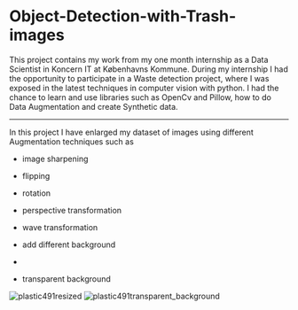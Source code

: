 # Object-Detection-with-Trash-images

This project contains my work from my one month internship as a Data Scientist in Koncern IT at Københavns Kommune. During my internship I had the opportunity to participate in a Waste detection project, where I was exposed in the latest techniques in computer vision with python. I had the chance to learn and use libraries such as OpenCv and Pillow, how to do Data Augmentation and create Synthetic data.

---
In this project I have enlarged my dataset of images using different Augmentation techniques such as

- image sharpening
- flipping
- rotation
- perspective transformation
- wave transformation
- add different background
- 

- transparent background

![plastic491resized](https://user-images.githubusercontent.com/110908916/183945998-e839e860-fc49-4f9e-bdd4-d67edb3968a5.png)  ![plastic491transparent_background](https://user-images.githubusercontent.com/110908916/183946413-06186662-7865-43b9-9eec-0f08ada312d0.png)

